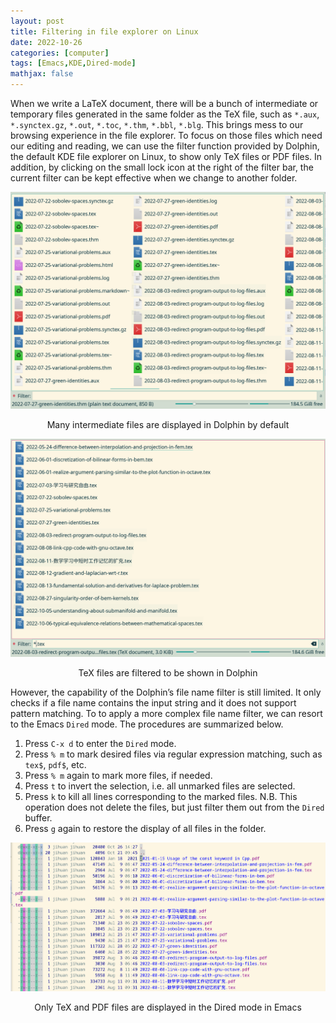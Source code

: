 ```yaml
---
layout: post
title: Filtering in file explorer on Linux
date: 2022-10-26
categories: [computer]
tags: [Emacs,KDE,Dired-mode]
mathjax: false
---
```


When we write a LaTeX document, there will be a bunch of intermediate or temporary files generated in the same folder as the TeX file, such as `*.aux`, `*.synctex.gz`, `*.out`, `*.toc`, `*.thm`, `*.bbl`, `*.blg`. This brings mess to our browsing experience in the file explorer. To focus on those files which need our editing and reading, we can use the filter function provided by Dolphin, the default KDE file explorer on Linux, to show only TeX files or PDF files. In addition, by clicking on the small lock icon at the right of the filter bar, the current filter can be kept effective when we change to another folder.

<p align="center"><img src="/figures/2022-10-26_14-27-54-dolphin-latex-files.png" alt="Many intermediate files are displayed in Dolphin by default" /></p>
<p align="center">Many intermediate files are displayed in Dolphin by default</p>

<p align="center"><img src="/figures/2022-10-26_14-45-14-dolphin-latex-files-filtered.png" alt="TeX files are filtered to be shown in Dolphin" /></p>
<p align="center">TeX files are filtered to be shown in Dolphin</p>

However, the capability of the Dolphin&rsquo;s file name filter is still limited. It only checks if a file name contains the input string and it does not support pattern matching. To to apply a more complex file name filter, we can resort to the Emacs `Dired` mode. The procedures are summarized below.

1.  Press `C-x d` to enter the `Dired` mode.
2.  Press `% m` to mark desired files via regular expression matching, such as `tex$`, `pdf$`, etc.
3.  Press `% m` again to mark more files, if needed.
4.  Press `t` to invert the selection, i.e. all unmarked files are selected.
5.  Press `k` to kill all lines corresponding to the marked files. N.B. This operation does not delete the files, but just filter them out from the `Dired` buffer.
6.  Press `g` again to restore the display of all files in the folder.

<p align="center"><img src="/figures/2022-10-26_21-20-41-file-filter-in-emacs-dired.png" alt="Only TeX and PDF files are displayed in the Dired mode in Emacs" /></p>
<p align="center">Only TeX and PDF files are displayed in the Dired mode in Emacs</p>
